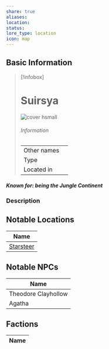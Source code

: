 ```yaml
---
share: true
aliases: 
location: 
status: 
lore_type: location
icon: map
---
```

## Basic Information
> [!infobox]
> # Suirsya
> ![cover hsmall](insertimage.png)
> ###### Information
> |   |  |
> | ---- | ---- |
> | Other names | |
> | Type | 
> | Located in | |
##### Known for: being the Jungle Continent
### Description
## Notable Locations
| Name                                              |
| ------------------------------------------------- |
| [Starsteer](../Settlements/Starsteer.md) |

## Notable NPCs
| Name                                                 |
| ---------------------------------------------------- |
| Theodore Clayhollow |
| Agatha                           |

## Factions
| Name |
| ---- |
